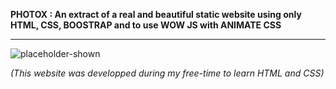 **PHOTOX : An extract of a real and beautiful static website using only HTML, CSS, BOOSTRAP and to use WOW JS with ANIMATE CSS**


-----------------------------------------------------------------------------------------------------------------------------------
![placeholder-shown](https://user-images.githubusercontent.com/61105869/74776837-99610380-5298-11ea-8a85-34830e173c5f.jpg)

*(This website was developped during my free-time to learn HTML and CSS)*
